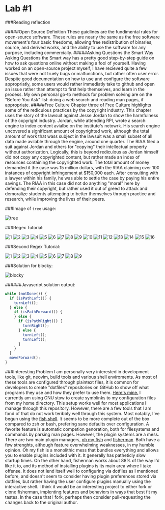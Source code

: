 Lab #1
=====

###Reading reflection

#####Open Source Definition
These guidlines are the fundimental rules for open-source software. These rules
are nearly the same as the free software movement's four basic freedoms,
allowing free redistribution of binaries, source, and derived works, and the
ability to use the software for any purpose, including commercially.
#####Asking Questions the Smart Way
Asking Questions the Smart way has a pretty good step-by-step guide on how to
ask questions online without making a fool of yourself. Having worked on an
open-source project myself, I have recieved quite a few issues that were not
truely bugs or malfunctions, but rather often user error. Despite good
documentation on how to use and configure the software appropriatly, some users
would rather immediatly take to github and open an issue rather than attempt to
first help themselves, and learn in the process. My own personal go-to methods
for problem solving are on the "Before You Ask" list: doing a web search and
reading man pages, if appropriate.
#####Free Culture
Chapter three of Free Culture highlights some of the rediculous practices by
the copyright industry. This chapter uses the story of the lawsuit against
Jesse Jordan to show the harmfulness of the copyright industry. Jordan, while
attending RPI, wrote a search engine to index content avialbe on the
institute's netowrk. His search engine uncovered a significant amount of
copyrighted work, although the total amount of work that wass subject in the
lawsuit was a small subset of all data made avilable through the engine, around
one quarter. The RIAA filed a suit against Jordan and others for "copying"
their intellectual property without authorization. Logically, this is beyond
rediculous as Jordan himself did not copy any copyrighted content, but rather
made an index of resources containing the copyrighted work. The total amount of
money demanded it the case was 15 million dollars, with the RIAA claiming over
100 instances of copyright infringement at $150,000 each. After consulting with
a lawyer within his family, he was able to settle the case by paying his entire
savings. The RIAA in this case did not do anything "moral" here by defending
their copyright, but rather used it out of greed to attack and demoralize
students attempting to better themselves through practice and research, while
improving the lives of their peers.

###Image of `tree` usage:

![tree](images/tree.png)

###Regex Tutorial:

![1](images/regex1.png)
![2](images/regex2.png)
![3](images/regex3.png)
![4](images/regex4.png)
![5](images/regex5.png)
![6](images/regex6.png)
![7](images/regex7.png)
![8](images/regex8.png)
![9](images/regex9.png)
![10](images/regex10.png)
![11](images/regex11.png)
![12](images/regex12.png)
![13](images/regex13.png)
![14](images/regex14.png)
![15](images/regex15.png)
![16](images/regex16.png)

###Second Regex Tutorial:

![1](images/2regex1.png)
![2](images/2regex2.png)
![3](images/2regex3.png)
![4](images/2regex4.png)
![5](images/2regex5.png)
![6](images/2regex6.png)
![7](images/2regex7.png)
![8](images/2regex8.png)
![9](images/2regex9.png)

###Solution for blocky:

![blocky](images/blocky.png)

######Javascript solution output:

```js
while (notDone()) {
  if (isPathLeft()) {
    turnLeft();
  } else {
    if (isPathForward()) {
    } else {
      if (isPathRight()) {
        turnRight();
      } else {
        turnLeft();
        turnLeft();
      }
    }
  }
  moveForward();
}
```

###Interesting Problem
I am personally very interested in development tools, like git, neovim, build
tools and various shell enviroments. As most of these tools are configured
through plaintext files, it is common for developers to create "dotfiles"
repositories on GitHub to show off what programs they use and how they prefer
to use them. [Here's mine.](https://github.com/twizmwazin/dotfiles) I currently
am using GNU stow to create symblinks to my configuration files from my home
directory. This setup works well for most applications I manage through this
repository. However, there are a few tools that I am fond of that do not work
teribbly well through this system. Most notably, I've begun using the
[fish shell](https://fishshell.com/). It seems to be more complete out of the
box compared to zsh or bash, prefering sane defaults over configuration. A
favorite feature is automatic competion genoration, both for filesystems and
commands by parsing man pages. However, the plugin systems are a mess. There
are two main plugin managers,
[oh my fish](https://github.com/oh-my-fish/oh-my-fish) and
[fisherman](https://github.com/fisherman/fisherman). Both have a few strenghts,
although feature overwhelming weaknesses, in my humble opinion. Oh my fish is a
monolithic mess that bundles everything and allows you to enable plugins
included with it. It generally has patheticly slow startup times. On the other
hand, fisherman works about 88% of the way I'd like it to, and its method of
installing plugins is its main area where I take offense. It does not lend
itself well to configuring via dotfiles as I mentioned before, and doesn't seem
to consider having plugin preferences stored via dotfiles, but rather having
the user configure plugins manually using the interactive shell. I think it
would be an interesting project to either fork or clone fisherman, implenting
features and behaviors in ways that best fit my tastes. In the case that I
fork, perhaps then consider pull-requesting the changes back to the original
author.
